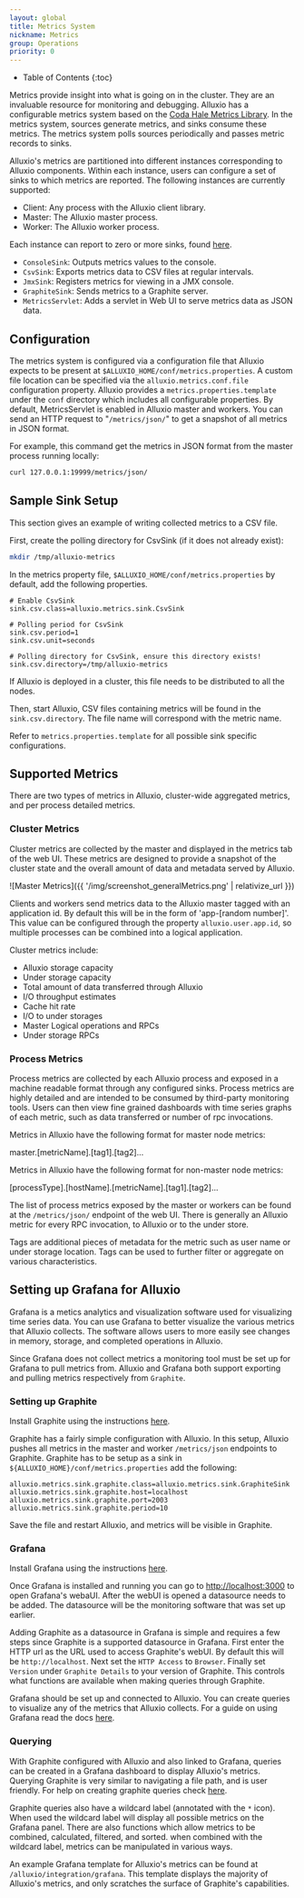 ```yaml
---
layout: global
title: Metrics System
nickname: Metrics
group: Operations
priority: 0
---
```


* Table of Contents
{:toc}

Metrics provide insight into what is going on in the cluster. They are an invaluable resource for
monitoring and debugging. Alluxio has a configurable metrics system based on the [Coda Hale Metrics
Library](https://github.com/dropwizard/metrics). In the metrics system, sources generate metrics,
and sinks consume these metrics. The metrics system polls sources periodically and passes
metric records to sinks.

Alluxio's metrics are partitioned into different instances corresponding to Alluxio components.
Within each instance, users can configure a set of sinks to which metrics are reported. The
following instances are currently supported:

* Client: Any process with the Alluxio client library.
* Master: The Alluxio master process.
* Worker: The Alluxio worker process.

Each instance can report to zero or more sinks, found [here](https://github.com/Alluxio/alluxio/tree/master/core/common/src/main/java/alluxio/metrics/sink).

* `ConsoleSink`: Outputs metrics values to the console.
* `CsvSink`: Exports metrics data to CSV files at regular intervals.
* `JmxSink`: Registers metrics for viewing in a JMX console.
* `GraphiteSink`: Sends metrics to a Graphite server.
* `MetricsServlet`: Adds a servlet in Web UI to serve metrics data as JSON data.

## Configuration

The metrics system is configured via a configuration file that Alluxio expects to be present at
`$ALLUXIO_HOME/conf/metrics.properties`. A custom file location can be specified via the
`alluxio.metrics.conf.file` configuration property. Alluxio provides a `metrics.properties.template`
under the `conf` directory which includes all configurable properties. By default, MetricsServlet
is enabled in Alluxio master and workers. You can send an HTTP request to "`/metrics/json/`" to get a
snapshot of all metrics in JSON format.


For example, this command get the metrics in JSON format from the master process running locally:

```bash
curl 127.0.0.1:19999/metrics/json/
```

## Sample Sink Setup

This section gives an example of writing collected metrics to a CSV file.

First, create the polling directory for CsvSink (if it does not already exist):
```bash
mkdir /tmp/alluxio-metrics
```

In the metrics property file, `$ALLUXIO_HOME/conf/metrics.properties` by default, add the following
properties.

```
# Enable CsvSink
sink.csv.class=alluxio.metrics.sink.CsvSink

# Polling period for CsvSink
sink.csv.period=1
sink.csv.unit=seconds

# Polling directory for CsvSink, ensure this directory exists!
sink.csv.directory=/tmp/alluxio-metrics
```

If Alluxio is deployed in a cluster, this file needs to be distributed to all the nodes.

Then, start Alluxio, CSV files containing metrics will be found in the `sink.csv.directory`. The
file name will correspond with the metric name.

Refer to `metrics.properties.template` for all possible sink specific configurations.

## Supported Metrics

There are two types of metrics in Alluxio, cluster-wide aggregated metrics, and per process detailed
metrics.

### Cluster Metrics

Cluster metrics are collected by the master and displayed in the metrics tab of the web UI. These
metrics are designed to provide a snapshot of the cluster state and the overall amount of data and
metadata served by Alluxio.

![Master Metrics]({{ '/img/screenshot_generalMetrics.png' | relativize_url }})

Clients and workers send metrics data to the Alluxio master tagged with an application id. By
default this will be in the form of 'app-[random number]'. This value can be configured through the
property `alluxio.user.app.id`, so multiple processes can be combined into a logical application.

Cluster metrics include:
* Alluxio storage capacity
* Under storage capacity
* Total amount of data transferred through Alluxio
* I/O throughput estimates
* Cache hit rate
* I/O to under storages
* Master Logical operations and RPCs
* Under storage RPCs

### Process Metrics

Process metrics are collected by each Alluxio process and exposed in a machine readable format
through any configured sinks. Process metrics are highly detailed and are intended to be consumed
by third-party monitoring tools. Users can then view fine grained dashboards with time series graphs
of each metric, such as data transferred or number of rpc invocations.

Metrics in Alluxio have the following format for master node metrics:

master.[metricName].[tag1].[tag2]...

Metrics in Alluxio have the following format for non-master node metrics:

[processType].[hostName].[metricName].[tag1].[tag2]...

The list of process metrics exposed by the master or workers can be found at the `/metrics/json/`
endpoint of the web UI. There is generally an Alluxio metric for every RPC invocation, to Alluxio or
to the under store.

Tags are additional pieces of metadata for the metric such as user name or under storage location.
Tags can be used to further filter or aggregate on various characteristics.

## Setting up Grafana for Alluxio

Grafana is a metics analytics and visualization software used for visualizing time series
data. You can use Grafana to better visualize the various metrics that Alluxio collects. The software
allows users to more easily see changes in memory, storage, and completed operations in Alluxio.

Since Grafana does not collect metrics a monitoring tool must be set up for Grafana to pull metrics from.
Alluxio and Grafana both support exporting and pulling metrics respectively from `Graphite`.

### Setting up Graphite

Install Graphite using the instructions [here](https://graphite.readthedocs.io/en/latest/install.html).

Graphite has a fairly simple configuration with Alluxio. In this setup, Alluxio pushes all metrics in the
master and worker `/metrics/json` endpoints to Graphite. Graphite has to be setup as a sink in
`${ALLUXIO_HOME}/conf/metrics.properties` add the following:

```
alluxio.metrics.sink.graphite.class=alluxio.metrics.sink.GraphiteSink
alluxio.metrics.sink.graphite.host=localhost
alluxio.metrics.sink.graphite.port=2003
alluxio.metrics.sink.graphite.period=10
```

Save the file and restart Alluxio, and metrics will be visible in Graphite.

### Grafana

Install Grafana using the instructions [here](https://grafana.com/docs/installation/).

Once Grafana is installed and running you can go to [http://localhost:3000](http://localhost:3000) to open Grafana's webaUI.
After the webUI is opened a datasource needs to be added. The datasource will be the monitoring software
that was set up earlier.

Adding Graphite as a datasource in Grafana is simple and requires a few steps since Graphite is a supported datasource
in Grafana. First enter the HTTP url as the URL used to access Graphite's webUI. By default this will be `http://localhost`.
Next set the `HTTP Access` to `Browser`. Finally set `Version` under `Graphite Details` to your version of Graphite. This
controls what functions are available when making queries through Graphite.

Grafana should be set up and connected to Alluxio. You can create queries to visualize any of the
metrics that Alluxio collects. For a guide on using Grafana read the docs [here](https://grafana.com/docs/v4.3/guides/getting_started).

### Querying

With Graphite configured with Alluxio and also linked to Grafana, queries can be created in a Grafana dashboard to
display Alluxio's metrics. Querying Graphite is very similar to navigating a file path, and is user friendly.
For help on creating graphite queries check [here](https://grafana.com/docs/features/datasources/graphite/).

Graphite queries also have a wildcard label (annotated with the `*` icon). When used the wildcard label will display all
possible metrics on the Grafana panel. There are also functions which allow metrics to be combined, calculated,
filtered, and sorted. when combined with the wildcard label, metrics can be manipulated in various ways.

An example Grafana template for Alluxio's metrics can be found at `/alluxio/integration/grafana`. This template displays
the majority of Alluxio's metrics, and only scratches the surface of Graphite's capabilities.
